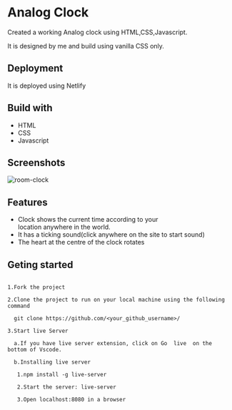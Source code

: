
# Analog Clock

Created a  working Analog  clock  using HTML,CSS,Javascript.

It is designed by me and build using vanilla CSS only.


## Deployment

It is deployed using Netlify

## Build with
- HTML
- CSS
- Javascript

## Screenshots

![room-clock](https://user-images.githubusercontent.com/100681165/222366560-8931a981-4d12-4aab-9ecb-f0c5b75048ba.png)


## Features

- Clock shows the current time according to your    
  location anywhere in the world.
- It has a ticking sound(click anywhere on the site to start sound)
- The heart at the centre of the clock rotates



## Geting started

```

1.Fork the project

2.Clone the project to run on your local machine using the following command

  git clone https://github.com/<your_github_username>/

3.Start live Server

  a.If you have live server extension, click on Go  live  on the bottom of Vscode.

  b.Installing live server

   1.npm install -g live-server

   2.Start the server: live-server 

   3.Open localhost:8080 in a browser


